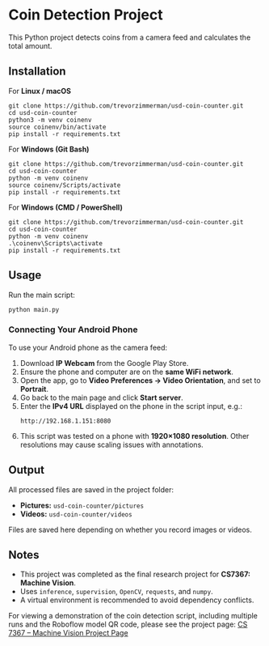 # Coin Detection Project

This Python project detects coins from a camera feed and calculates the total amount.

## Installation

For **Linux / macOS**
   ```
   git clone https://github.com/trevorzimmerman/usd-coin-counter.git
   cd usd-coin-counter
   python3 -m venv coinenv
   source coinenv/bin/activate
   pip install -r requirements.txt
   ```
For **Windows (Git Bash)**
   ```
   git clone https://github.com/trevorzimmerman/usd-coin-counter.git
   cd usd-coin-counter
   python -m venv coinenv
   source coinenv/Scripts/activate
   pip install -r requirements.txt
   ```
For **Windows (CMD / PowerShell)**
   ```
   git clone https://github.com/trevorzimmerman/usd-coin-counter.git
   cd usd-coin-counter
   python -m venv coinenv
   .\coinenv\Scripts\activate
   pip install -r requirements.txt
   ```

## Usage

Run the main script:
   ```
   python main.py
   ```

### Connecting Your Android Phone

To use your Android phone as the camera feed:

1. Download **IP Webcam** from the Google Play Store.
2. Ensure the phone and computer are on the **same WiFi network**.
3. Open the app, go to **Video Preferences → Video Orientation**, and set to **Portrait**.
4. Go back to the main page and click **Start server**.
5. Enter the **IPv4 URL** displayed on the phone in the script input, e.g.:
    ```
    http://192.168.1.151:8080
    ```
6. This script was tested on a phone with **1920×1080 resolution**. Other resolutions may cause scaling issues with annotations.

## Output

All processed files are saved in the project folder:

- **Pictures:** `usd-coin-counter/pictures`  
- **Videos:** `usd-coin-counter/videos`  

Files are saved here depending on whether you record images or videos.

## Notes

- This project was completed as the final research project for **CS7367: Machine Vision**.
- Uses `inference`, `supervision`, `OpenCV`, `requests`, and `numpy`.
- A virtual environment is recommended to avoid dependency conflicts.

For viewing a demonstration of the coin detection script, including multiple runs and the Roboflow model QR code, please see the project page: [CS 7367 – Machine Vision Project Page](https://trevorzimmerman.github.io/university/cs7367-machine-vision.md)
